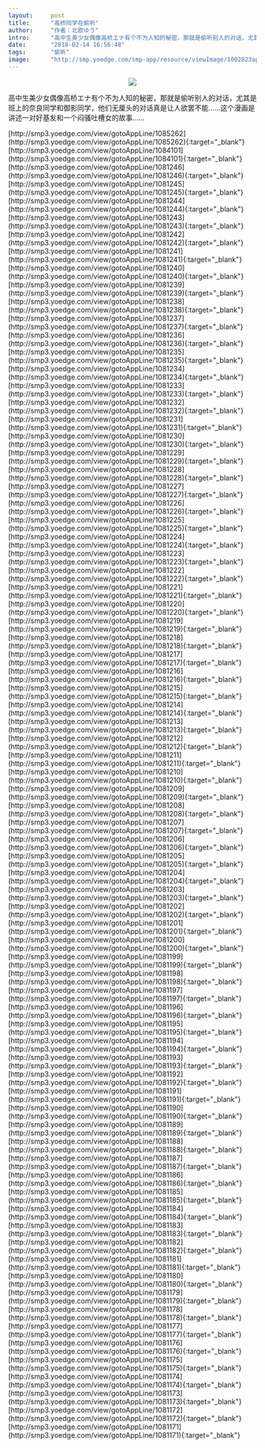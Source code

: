 ```yaml
---
layout:     post
title:      "高桥同学在偷听"
author:     "作者：北欧ゆう"
intro:      "高中生美少女偶像高桥エナ有个不为人知的秘密，那就是偷听别人的对话，尤其是班上的奈良同学和御影同学，他们无厘头的对话真是让人欲罢不能……这个漫画是讲述一对好基友和一个闷骚吐槽女的故事……"
date:       "2018-02-14 16:56:48"
tags:       "偷听"
image:      "http://smp.yoedge.com/smp-app/resource/viewImage/1002823appline.png"
---
```

<div style="text-align: center">
<p><img src="http://smp.yoedge.com/smp-app/resource/viewImage/1002823appline.png"/></p>
</div>
<p class="post-meta">
<span>高中生美少女偶像高桥エナ有个不为人知的秘密，那就是偷听别人的对话，尤其是班上的奈良同学和御影同学，他们无厘头的对话真是让人欲罢不能……这个漫画是讲述一对好基友和一个闷骚吐槽女的故事……</span>
</p>
[http://smp3.yoedge.com/view/gotoAppLine/1085262](http://smp3.yoedge.com/view/gotoAppLine/1085262){:target="_blank"}
[http://smp3.yoedge.com/view/gotoAppLine/1084101](http://smp3.yoedge.com/view/gotoAppLine/1084101){:target="_blank"}
[http://smp3.yoedge.com/view/gotoAppLine/1081246](http://smp3.yoedge.com/view/gotoAppLine/1081246){:target="_blank"}
[http://smp3.yoedge.com/view/gotoAppLine/1081245](http://smp3.yoedge.com/view/gotoAppLine/1081245){:target="_blank"}
[http://smp3.yoedge.com/view/gotoAppLine/1081244](http://smp3.yoedge.com/view/gotoAppLine/1081244){:target="_blank"}
[http://smp3.yoedge.com/view/gotoAppLine/1081243](http://smp3.yoedge.com/view/gotoAppLine/1081243){:target="_blank"}
[http://smp3.yoedge.com/view/gotoAppLine/1081242](http://smp3.yoedge.com/view/gotoAppLine/1081242){:target="_blank"}
[http://smp3.yoedge.com/view/gotoAppLine/1081241](http://smp3.yoedge.com/view/gotoAppLine/1081241){:target="_blank"}
[http://smp3.yoedge.com/view/gotoAppLine/1081240](http://smp3.yoedge.com/view/gotoAppLine/1081240){:target="_blank"}
[http://smp3.yoedge.com/view/gotoAppLine/1081239](http://smp3.yoedge.com/view/gotoAppLine/1081239){:target="_blank"}
[http://smp3.yoedge.com/view/gotoAppLine/1081238](http://smp3.yoedge.com/view/gotoAppLine/1081238){:target="_blank"}
[http://smp3.yoedge.com/view/gotoAppLine/1081237](http://smp3.yoedge.com/view/gotoAppLine/1081237){:target="_blank"}
[http://smp3.yoedge.com/view/gotoAppLine/1081236](http://smp3.yoedge.com/view/gotoAppLine/1081236){:target="_blank"}
[http://smp3.yoedge.com/view/gotoAppLine/1081235](http://smp3.yoedge.com/view/gotoAppLine/1081235){:target="_blank"}
[http://smp3.yoedge.com/view/gotoAppLine/1081234](http://smp3.yoedge.com/view/gotoAppLine/1081234){:target="_blank"}
[http://smp3.yoedge.com/view/gotoAppLine/1081233](http://smp3.yoedge.com/view/gotoAppLine/1081233){:target="_blank"}
[http://smp3.yoedge.com/view/gotoAppLine/1081232](http://smp3.yoedge.com/view/gotoAppLine/1081232){:target="_blank"}
[http://smp3.yoedge.com/view/gotoAppLine/1081231](http://smp3.yoedge.com/view/gotoAppLine/1081231){:target="_blank"}
[http://smp3.yoedge.com/view/gotoAppLine/1081230](http://smp3.yoedge.com/view/gotoAppLine/1081230){:target="_blank"}
[http://smp3.yoedge.com/view/gotoAppLine/1081229](http://smp3.yoedge.com/view/gotoAppLine/1081229){:target="_blank"}
[http://smp3.yoedge.com/view/gotoAppLine/1081228](http://smp3.yoedge.com/view/gotoAppLine/1081228){:target="_blank"}
[http://smp3.yoedge.com/view/gotoAppLine/1081227](http://smp3.yoedge.com/view/gotoAppLine/1081227){:target="_blank"}
[http://smp3.yoedge.com/view/gotoAppLine/1081226](http://smp3.yoedge.com/view/gotoAppLine/1081226){:target="_blank"}
[http://smp3.yoedge.com/view/gotoAppLine/1081225](http://smp3.yoedge.com/view/gotoAppLine/1081225){:target="_blank"}
[http://smp3.yoedge.com/view/gotoAppLine/1081224](http://smp3.yoedge.com/view/gotoAppLine/1081224){:target="_blank"}
[http://smp3.yoedge.com/view/gotoAppLine/1081223](http://smp3.yoedge.com/view/gotoAppLine/1081223){:target="_blank"}
[http://smp3.yoedge.com/view/gotoAppLine/1081222](http://smp3.yoedge.com/view/gotoAppLine/1081222){:target="_blank"}
[http://smp3.yoedge.com/view/gotoAppLine/1081221](http://smp3.yoedge.com/view/gotoAppLine/1081221){:target="_blank"}
[http://smp3.yoedge.com/view/gotoAppLine/1081220](http://smp3.yoedge.com/view/gotoAppLine/1081220){:target="_blank"}
[http://smp3.yoedge.com/view/gotoAppLine/1081219](http://smp3.yoedge.com/view/gotoAppLine/1081219){:target="_blank"}
[http://smp3.yoedge.com/view/gotoAppLine/1081218](http://smp3.yoedge.com/view/gotoAppLine/1081218){:target="_blank"}
[http://smp3.yoedge.com/view/gotoAppLine/1081217](http://smp3.yoedge.com/view/gotoAppLine/1081217){:target="_blank"}
[http://smp3.yoedge.com/view/gotoAppLine/1081216](http://smp3.yoedge.com/view/gotoAppLine/1081216){:target="_blank"}
[http://smp3.yoedge.com/view/gotoAppLine/1081215](http://smp3.yoedge.com/view/gotoAppLine/1081215){:target="_blank"}
[http://smp3.yoedge.com/view/gotoAppLine/1081214](http://smp3.yoedge.com/view/gotoAppLine/1081214){:target="_blank"}
[http://smp3.yoedge.com/view/gotoAppLine/1081213](http://smp3.yoedge.com/view/gotoAppLine/1081213){:target="_blank"}
[http://smp3.yoedge.com/view/gotoAppLine/1081212](http://smp3.yoedge.com/view/gotoAppLine/1081212){:target="_blank"}
[http://smp3.yoedge.com/view/gotoAppLine/1081211](http://smp3.yoedge.com/view/gotoAppLine/1081211){:target="_blank"}
[http://smp3.yoedge.com/view/gotoAppLine/1081210](http://smp3.yoedge.com/view/gotoAppLine/1081210){:target="_blank"}
[http://smp3.yoedge.com/view/gotoAppLine/1081209](http://smp3.yoedge.com/view/gotoAppLine/1081209){:target="_blank"}
[http://smp3.yoedge.com/view/gotoAppLine/1081208](http://smp3.yoedge.com/view/gotoAppLine/1081208){:target="_blank"}
[http://smp3.yoedge.com/view/gotoAppLine/1081207](http://smp3.yoedge.com/view/gotoAppLine/1081207){:target="_blank"}
[http://smp3.yoedge.com/view/gotoAppLine/1081206](http://smp3.yoedge.com/view/gotoAppLine/1081206){:target="_blank"}
[http://smp3.yoedge.com/view/gotoAppLine/1081205](http://smp3.yoedge.com/view/gotoAppLine/1081205){:target="_blank"}
[http://smp3.yoedge.com/view/gotoAppLine/1081204](http://smp3.yoedge.com/view/gotoAppLine/1081204){:target="_blank"}
[http://smp3.yoedge.com/view/gotoAppLine/1081203](http://smp3.yoedge.com/view/gotoAppLine/1081203){:target="_blank"}
[http://smp3.yoedge.com/view/gotoAppLine/1081202](http://smp3.yoedge.com/view/gotoAppLine/1081202){:target="_blank"}
[http://smp3.yoedge.com/view/gotoAppLine/1081201](http://smp3.yoedge.com/view/gotoAppLine/1081201){:target="_blank"}
[http://smp3.yoedge.com/view/gotoAppLine/1081200](http://smp3.yoedge.com/view/gotoAppLine/1081200){:target="_blank"}
[http://smp3.yoedge.com/view/gotoAppLine/1081199](http://smp3.yoedge.com/view/gotoAppLine/1081199){:target="_blank"}
[http://smp3.yoedge.com/view/gotoAppLine/1081198](http://smp3.yoedge.com/view/gotoAppLine/1081198){:target="_blank"}
[http://smp3.yoedge.com/view/gotoAppLine/1081197](http://smp3.yoedge.com/view/gotoAppLine/1081197){:target="_blank"}
[http://smp3.yoedge.com/view/gotoAppLine/1081196](http://smp3.yoedge.com/view/gotoAppLine/1081196){:target="_blank"}
[http://smp3.yoedge.com/view/gotoAppLine/1081195](http://smp3.yoedge.com/view/gotoAppLine/1081195){:target="_blank"}
[http://smp3.yoedge.com/view/gotoAppLine/1081194](http://smp3.yoedge.com/view/gotoAppLine/1081194){:target="_blank"}
[http://smp3.yoedge.com/view/gotoAppLine/1081193](http://smp3.yoedge.com/view/gotoAppLine/1081193){:target="_blank"}
[http://smp3.yoedge.com/view/gotoAppLine/1081192](http://smp3.yoedge.com/view/gotoAppLine/1081192){:target="_blank"}
[http://smp3.yoedge.com/view/gotoAppLine/1081191](http://smp3.yoedge.com/view/gotoAppLine/1081191){:target="_blank"}
[http://smp3.yoedge.com/view/gotoAppLine/1081190](http://smp3.yoedge.com/view/gotoAppLine/1081190){:target="_blank"}
[http://smp3.yoedge.com/view/gotoAppLine/1081189](http://smp3.yoedge.com/view/gotoAppLine/1081189){:target="_blank"}
[http://smp3.yoedge.com/view/gotoAppLine/1081188](http://smp3.yoedge.com/view/gotoAppLine/1081188){:target="_blank"}
[http://smp3.yoedge.com/view/gotoAppLine/1081187](http://smp3.yoedge.com/view/gotoAppLine/1081187){:target="_blank"}
[http://smp3.yoedge.com/view/gotoAppLine/1081186](http://smp3.yoedge.com/view/gotoAppLine/1081186){:target="_blank"}
[http://smp3.yoedge.com/view/gotoAppLine/1081185](http://smp3.yoedge.com/view/gotoAppLine/1081185){:target="_blank"}
[http://smp3.yoedge.com/view/gotoAppLine/1081184](http://smp3.yoedge.com/view/gotoAppLine/1081184){:target="_blank"}
[http://smp3.yoedge.com/view/gotoAppLine/1081183](http://smp3.yoedge.com/view/gotoAppLine/1081183){:target="_blank"}
[http://smp3.yoedge.com/view/gotoAppLine/1081182](http://smp3.yoedge.com/view/gotoAppLine/1081182){:target="_blank"}
[http://smp3.yoedge.com/view/gotoAppLine/1081181](http://smp3.yoedge.com/view/gotoAppLine/1081181){:target="_blank"}
[http://smp3.yoedge.com/view/gotoAppLine/1081180](http://smp3.yoedge.com/view/gotoAppLine/1081180){:target="_blank"}
[http://smp3.yoedge.com/view/gotoAppLine/1081179](http://smp3.yoedge.com/view/gotoAppLine/1081179){:target="_blank"}
[http://smp3.yoedge.com/view/gotoAppLine/1081178](http://smp3.yoedge.com/view/gotoAppLine/1081178){:target="_blank"}
[http://smp3.yoedge.com/view/gotoAppLine/1081177](http://smp3.yoedge.com/view/gotoAppLine/1081177){:target="_blank"}
[http://smp3.yoedge.com/view/gotoAppLine/1081176](http://smp3.yoedge.com/view/gotoAppLine/1081176){:target="_blank"}
[http://smp3.yoedge.com/view/gotoAppLine/1081175](http://smp3.yoedge.com/view/gotoAppLine/1081175){:target="_blank"}
[http://smp3.yoedge.com/view/gotoAppLine/1081174](http://smp3.yoedge.com/view/gotoAppLine/1081174){:target="_blank"}
[http://smp3.yoedge.com/view/gotoAppLine/1081173](http://smp3.yoedge.com/view/gotoAppLine/1081173){:target="_blank"}
[http://smp3.yoedge.com/view/gotoAppLine/1081172](http://smp3.yoedge.com/view/gotoAppLine/1081172){:target="_blank"}
[http://smp3.yoedge.com/view/gotoAppLine/1081171](http://smp3.yoedge.com/view/gotoAppLine/1081171){:target="_blank"}


